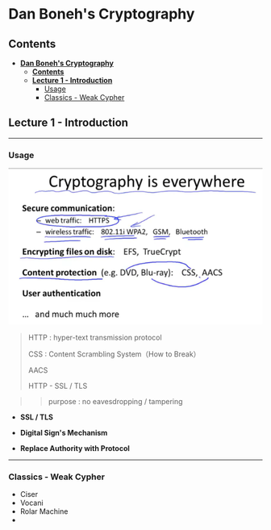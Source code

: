 # **Dan Boneh's Cryptography**



## **Contents**

- [**Dan Boneh's Cryptography**](#dan-bonehs-cryptography)
  - [**Contents**](#contents)
  - [**Lecture 1 - Introduction**](#lecture-1---introduction)
    - [Usage](#usage)
    - [Classics - Weak Cypher](#classics---weak-cypher)



## **Lecture 1 - Introduction**

---

### Usage

![Cryptography001](Cryptography-学習ノート.assets/Cryptography001.png)

> HTTP : hyper-text transmission protocol
>
> CSS : Content Scrambling System（How to Break）
>
> AACS
>
> HTTP - SSL / TLS

> > purpose : no eavesdropping / tampering



- **SSL / TLS**



- **Digital Sign's Mechanism**



- **Replace Authority with Protocol**

---

### Classics - Weak Cypher

- Ciser
- Vocani
- Rolar Machine
- 